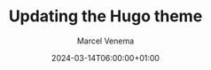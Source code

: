 ---
title: "Updating the Hugo theme"
description: ""
date: 2024-03-14T06:00:00+01:00
image: "/images/blog/moved-over-to-hugo.jpg"
categories: ["Hugo"]
author: "Marcel Venema" 
tags: []
draft: false
---